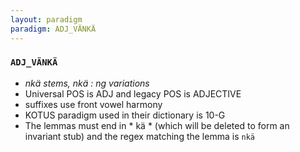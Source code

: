 ```yaml
---
layout: paradigm
paradigm: ADJ_VÄNKÄ
---
```

### ` ADJ_VÄNKÄ `

* _nkä stems, nkä : ng variations_
* Universal POS is ADJ and legacy POS is ADJECTIVE
* suffixes use front vowel harmony
* KOTUS paradigm used in their dictionary is 10-G
* The lemmas must end in * kä * (which will be deleted to form an invariant stub) and the regex matching the lemma is ` nkä `
